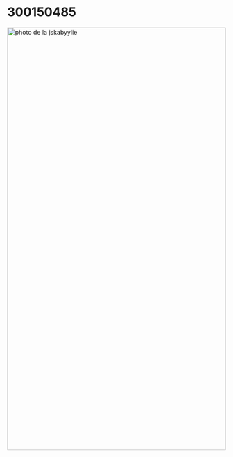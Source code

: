 # 300150485

<img src="images/Wallpaper_JSK.jpg" alt="photo de la jskabyylie" width="100%" height="50%">

